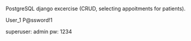 PostgreSQL django excercise (CRUD, selecting appoitments for patients).

User_1
P@ssword!1

superuser: admin
pw: 1234
